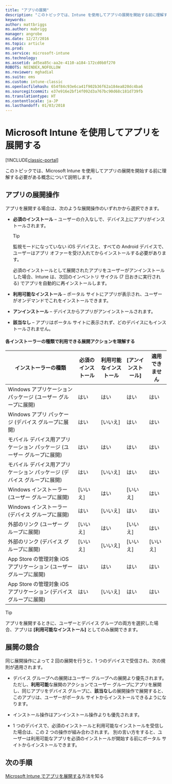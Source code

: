 ```yaml
---
title: "アプリの展開"
description: "このトピックでは、Intune を使用してアプリの展開を開始する前に理解する必要がある概念について説明します。"
keywords: 
author: mattbriggs
ms.author: mabrigg
manager: angrobe
ms.date: 12/27/2016
ms.topic: article
ms.prod: 
ms.service: microsoft-intune
ms.technology: 
ms.assetid: ad5ea85c-aa2e-4110-a184-172cd0b8f270
ROBOTS: NOINDEX,NOFOLLOW
ms.reviewer: mghadial
ms.suite: ems
ms.custom: intune-classic
ms.openlocfilehash: 654f84c93e6ca41f902b36f62a184ea820dc4ba6
ms.sourcegitcommit: e37e916e2bf14f092d3a767bc90d68c181d739fb
ms.translationtype: HT
ms.contentlocale: ja-JP
ms.lasthandoff: 01/03/2018
---
```

# <a name="deploy-apps-with-microsoft-intune"></a>Microsoft Intune を使用してアプリを展開する

[!INCLUDE[classic-portal](../includes/classic-portal.md)]

このトピックでは、Microsoft Intune を使用してアプリの展開を開始する前に理解する必要がある概念について説明します。


## <a name="app-deployment-actions"></a>アプリの展開操作
アプリを展開する場合は、次のような展開操作のいずれかから選択できます。

-   **必須のインストール** – ユーザーの介入なしで、デバイス上にアプリがインストールされます。

    > [!TIP]
    > 監視モードになっていない iOS デバイスと、すべての Android デバイスで、ユーザーはアプリ オファーを受け入れてからインストールする必要があります。
    >
    >  必須のインストールとして展開されたアプリをユーザーがアンインストールした場合、Intune は、次回のインベントリ サイクル (7 日おきに実行される) でアプリを自動的に再インストールします。

-   **利用可能なインストール** – ポータル サイトにアプリが表示され、ユーザーがオンデマンドでこれをインストールできます。

-   **アンインストール** – デバイスからアプリがアンインストールされます。

-   **該当なし** – アプリはポータル サイトに表示されず、どのデバイスにもインストールされません。

#### <a name="understand-which-deployment-actions-are-available-for-each-installer-type"></a>各インストーラーの種類で利用できる展開アクションを理解する

|インストーラーの種類|必須のインストール|利用可能なインストール|[アンインストール]|適用できません|
|------------------|--------------------|---------------------|-------------|------------------|
|Windows アプリケーション パッケージ (ユーザー グループに展開)|はい|はい|はい|はい|
|Windows アプリ パッケージ (デバイス グループに展開)|はい|[いいえ]|はい|はい|
|モバイル デバイス用アプリケーション パッケージ (ユーザー グループに展開)|はい|はい|はい|はい|
|モバイル デバイス用アプリケーション パッケージ (デバイス グループに展開)|はい|[いいえ]|はい|はい|
|Windows インストーラー (ユーザー グループに展開)|[いいえ]|はい|[いいえ]|はい|
|Windows インストーラー (デバイス グループに展開)|はい|[いいえ]|はい|はい|
|外部のリンク (ユーザー グループに展開)|[いいえ]|はい|[いいえ]|はい|
|外部のリンク (デバイス グループに展開)|[いいえ]|[いいえ]|[いいえ]|[いいえ]|
|App Store の管理対象 iOS アプリケーション (ユーザー グループに展開)|はい|はい|はい|はい|
|App Store の管理対象 iOS アプリケーション (デバイス グループに展開)|はい|[いいえ]|はい|はい|

> [!TIP]
> アプリを展開するときに、ユーザーとデバイス グループの両方を選択した場合、アプリは **[利用可能なインストール]** としてのみ展開できます。

## <a name="deployment-conflicts"></a>展開の競合
同じ展開操作によって 2 回の展開を行うと、1 つのデバイスで受信され、次の規則が適用されます。

-   デバイス グループへの展開はユーザー グループへの展開より優先されます。 ただし、**利用可能**な展開のアクションでユーザー グループにアプリを展開し、同じアプリをデバイス グループに、**該当なし**の展開操作で展開すると、このアプリは、ユーザーがポータル サイトからインストールできるようになります。

-   インストール操作はアンインストール操作よりも優先されます。

-   1 つのデバイスで、必須のインストールと利用可能なインストールを受信した場合は、この 2 つの操作が組み合わされます。 別の言い方をすると、ユーザーは利用可能なアプリを必須のインストールが開始する前にポータル サイトからインストールできます。


## <a name="next-steps"></a>次の手順

[Microsoft Intune でアプリを展開する](deploy-apps-in-microsoft-intune.md)方法を知る
